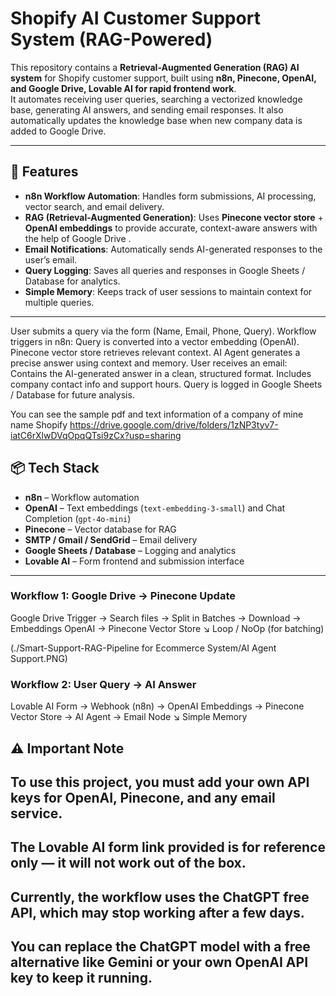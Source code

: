 # Shopify AI Customer Support System (RAG-Powered)

This repository contains a **Retrieval-Augmented Generation (RAG) AI system** for Shopify customer support, built using **n8n, Pinecone, OpenAI, and Google Drive, Lovable AI for rapid frontend work**.  
It automates receiving user queries, searching a vectorized knowledge base, generating AI answers, and sending email responses. It also automatically updates the knowledge base when new company data is added to Google Drive.


---

## 🚀 Features

- **n8n Workflow Automation**: Handles form submissions, AI processing, vector search, and email delivery.
- **RAG (Retrieval-Augmented Generation)**: Uses **Pinecone vector store** + **OpenAI embeddings** to provide accurate, context-aware answers with the help of Google Drive .
- **Email Notifications**: Automatically sends AI-generated responses to the user’s email.
- **Query Logging**: Saves all queries and responses in Google Sheets / Database for analytics.
- **Simple Memory**: Keeps track of user sessions to maintain context for multiple queries.

---


User submits a query via the form (Name, Email, Phone, Query).
Workflow triggers in n8n:
Query is converted into a vector embedding (OpenAI). Pinecone vector store retrieves relevant context.
AI Agent generates a precise answer using context and memory.
User receives an email:
Contains the AI-generated answer in a clean, structured format.
Includes company contact info and support hours.
Query is logged in Google Sheets / Database for future analysis.



You can see the sample pdf and text information of a company of mine name Shopify https://drive.google.com/drive/folders/1zNP3tyv7-iatC6rXlwDVqOpqQTsi9zCx?usp=sharing

## 📦 Tech Stack


- **n8n** – Workflow automation
- **OpenAI** – Text embeddings (`text-embedding-3-small`) and Chat Completion (`gpt-4o-mini`)
- **Pinecone** – Vector database for RAG
- **SMTP / Gmail / SendGrid** – Email delivery
- **Google Sheets / Database** – Logging and analytics
- **Lovable AI** – Form frontend and submission interface

---
### Workflow 1: Google Drive → Pinecone Update
Google Drive Trigger → Search files → Split in Batches → Download → Embeddings OpenAI → Pinecone Vector Store
                                  ↘
                              Loop / NoOp (for batching)

(./Smart-Support-RAG-Pipeline for Ecommerce System/AI Agent Support.PNG)

### Workflow 2: User Query → AI Answer


Lovable AI Form → Webhook (n8n) → OpenAI Embeddings → Pinecone Vector Store → AI Agent → Email Node
                                         ↘
                                      Simple Memory

## ⚠️ Important Note
## To use this project, you must add your own API keys for OpenAI, Pinecone, and any email service.

## The Lovable AI form link provided is for reference only — it will not work out of the box.

## Currently, the workflow uses the ChatGPT free API, which may stop working after a few days.

## You can replace the ChatGPT model with a free alternative like Gemini or your own OpenAI API key to keep it running.
